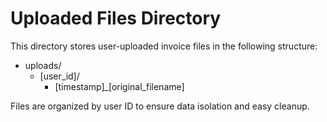 # Uploaded Files Directory

This directory stores user-uploaded invoice files in the following structure:
- uploads/
  - [user_id]/
    - [timestamp]_[original_filename]

Files are organized by user ID to ensure data isolation and easy cleanup.

